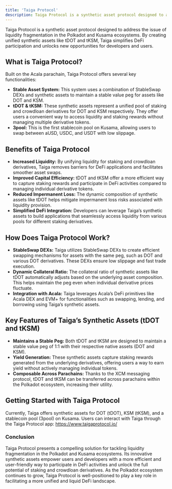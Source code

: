 ```yaml
---
title: 'Taiga Protocol'
description: Taiga Protocol is a synthetic asset protocol designed to address the issue of liquidity fragmentation in the Polkadot and Kusama ecosystems.
---
```


Taiga Protocol is a synthetic asset protocol designed to address the issue of liquidity fragmentation in the Polkadot and Kusama ecosystems. By creating unified synthetic assets like tDOT and tKSM, Taiga simplifies DeFi participation and unlocks new opportunities for developers and users.

## What is Taiga Protocol?
Built on the Acala parachain, Taiga Protocol offers several key functionalities:
- **Stable Asset System:** This system uses a combination of StableSwap DEXs and synthetic assets to maintain a stable value peg for assets like DOT and KSM.
- **tDOT &amp; tKSM:** These synthetic assets represent a unified pool of staking and crowdloan derivatives for DOT and KSM respectively. They offer users a convenient way to access liquidity and staking rewards without managing multiple derivative tokens.
- **3pool:** This is the first stablecoin pool on Kusama, allowing users to swap between aUSD, USDC, and USDT with low slippage.

## Benefits of Taiga Protocol
- **Increased Liquidity:** By unifying liquidity for staking and crowdloan derivatives, Taiga removes barriers for DeFi applications and facilitates smoother asset swaps.
- **Improved Capital Efficiency:** tDOT and tKSM offer a more efficient way to capture staking rewards and participate in DeFi activities compared to managing individual derivative tokens.
- **Reduced Impermanent Loss:** The dynamic composition of synthetic assets like tDOT helps mitigate impermanent loss risks associated with liquidity provision.
- **Simplified DeFi Integration:** Developers can leverage Taiga’s synthetic assets to build applications that seamlessly access liquidity from various pools for different staking derivatives.

## How Does Taiga Protocol Work?
- **StableSwap DEXs:** Taiga utilizes StableSwap DEXs to create efficient swapping mechanisms for assets with the same peg, such as DOT and various DOT derivatives. These DEXs ensure low slippage and fast trade execution.
- **Dynamic Collateral Ratio:** The collateral ratio of synthetic assets like tDOT automatically adjusts based on the underlying asset composition. This helps maintain the peg even when individual derivative prices fluctuate.
- **Integration with Acala:** Taiga leverages Acala’s DeFi primitives like Acala DEX and EVM+ for functionalities such as swapping, lending, and borrowing using Taiga’s synthetic assets.

## Key Features of Taiga’s Synthetic Assets (tDOT and tKSM)
- **Maintains a Stable Peg:** Both tDOT and tKSM are designed to maintain a stable value peg of 1:1 with their respective native assets (DOT and KSM).
- **Yield Generation:** These synthetic assets capture staking rewards generated from the underlying derivatives, offering users a way to earn yield without actively managing individual tokens.
- **Composable Across Parachains:** Thanks to the XCM messaging protocol, tDOT and tKSM can be transferred across parachains within the Polkadot ecosystem, increasing their utility.

## Getting Started with Taiga Protocol
Currently, Taiga offers synthetic assets for DOT (tDOT), KSM (tKSM), and a stablecoin pool (3pool) on Kusama. Users can interact with Taiga through the Taiga Protocol app: https://www.taigaprotocol.io/

### Conclusion
Taiga Protocol presents a compelling solution for tackling liquidity fragmentation in the Polkadot and Kusama ecosystems. Its innovative synthetic assets empower users and developers with a more efficient and user-friendly way to participate in DeFi activities and unlock the full potential of staking and crowdloan derivatives. As the Polkadot ecosystem continues to grow, Taiga Protocol is well-positioned to play a key role in facilitating a more unified and liquid DeFi landscape.

